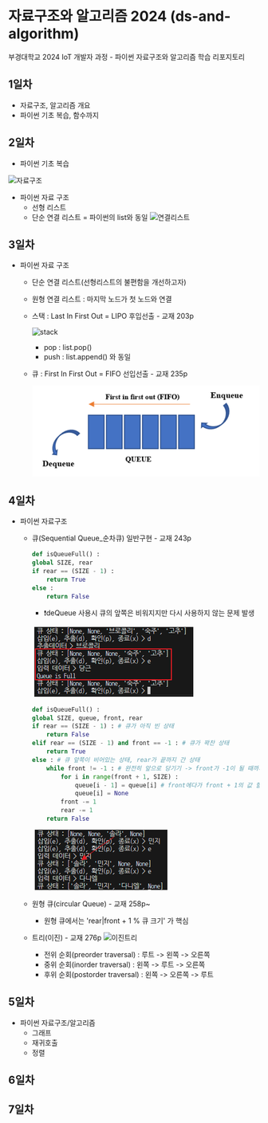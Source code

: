 # 자료구조와 알고리즘 2024 (ds-and-algorithm)
부경대학교 2024 IoT 개발자 과정 - 파이썬 자료구조와 알고리즘 학습 리포지토리

## 1일차
- 자료구조, 알고리즘 개요
- 파이썬 기초 복습, 함수까지

## 2일차 
- 파이썬 기초 복습

![자료구조](https://t1.daumcdn.net/cfile/tistory/23202B4C53FDC5600C)

- 파이썬 자료 구조
    - 선형 리스트 
    - 단순 연결 리스트 = 파이썬의 list와 동일
        ![연결리스트](https://upload.wikimedia.org/wikipedia/commons/9/9c/Single_linked_list.png)

## 3일차 
-  파이썬 자료 구조 
    - 단순 연결 리스트(선형리스트의 불편함을 개선하고자) 
    - 원형 연결 리스트 : 마지막 노드가 첫 노드와 연결 
    - 스택 : Last In First Out = LIPO 후입선출 - 교재 203p

        ![stack](https://bluegalaxy.info/codewalk/wp-content/uploads/2018/08/stack.jpg)

        - pop : list.pop()
        - push : list.append() 와 동일 
    - 큐 : First In First Out = FIFO 선입선출 - 교재 235p 

        ![Queue](https://raw.githubusercontent.com/hyeily0627/ds-and-algorithm/main/images/queue.png)


## 4일차
- 파이썬 자료구조
    - 큐(Sequential Queue_순차큐) 일반구현 - 교재 243p
        ```python
        def isQueueFull() :
        global SIZE, rear
        if rear == (SIZE - 1) : 
            return True
        else :
            return False 
        ```
        - ❗deQueue 사용시 큐의 앞쪽은 비워지지만 다시 사용하지 않는 문제 발생
            
        ![Queue2](https://raw.githubusercontent.com/hyeily0627/ds-and-algorithm/main/images/queue2.png)

        ```python
        def isQueueFull() :
        global SIZE, queue, front, rear
        if rear == (SIZE - 1) : # 큐가 아직 빈 상태 
            return False
        elif rear == (SIZE - 1) and front == -1 : # 큐가 꽉찬 상태 
            return True
        else : # 큐 앞쪽이 비어있는 상태, rear가 끝까지 간 상태
            while front != -1 : # 완전히 앞으로 당기기 -> front가 -1이 될 때까지
                for i in range(front + 1, SIZE) :
                    queue[i - 1] = queue[i] # front에다가 front + 1의 값 할당
                    queue[i] = None
                front -= 1 
                rear -= 1 
            return False
        ```
        ![Queue3](https://raw.githubusercontent.com/hyeily0627/ds-and-algorithm/main/images/queue3.png)

    - 원형 큐(circular Queue) - 교재 258p~
        - 원형 큐에서는 'rear|front + 1 % 큐 크기' 가 핵심
    - 트리(이진) - 교재 276p
        ![이진트리](https://kahee.github.io//assets/post_img/tree3.png)
        - 전위 순회(preorder traversal) : 루트 -> 왼쪽 -> 오른쪽 
        - 중위 순회(inorder traversal) :  왼쪽 -> 루트 -> 오른쪽 
        - 후위 순회(postorder traversal) :  왼쪽 -> 오른쪽 -> 루트 

## 5일차
- 파이썬 자료구조/알고리즘
    - 그래프
    - 재귀호출
    - 정렬

## 6일차

## 7일차
